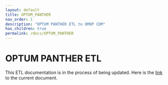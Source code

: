 ```yaml
---
layout: default
title: OPTUM_PANTHER
nav_order: 1
description: "OPTUM PANTHER ETL to OMOP CDM"
has_children: true
permalink: /docs/OPTUM_PANTHER
---
```


# OPTUM PANTHER ETL

This ETL documentation is in the process of being updated. Here is the [link](https://github.com/OHDSI/ETL-CDMBuilder/blob/master/man/OPTUM_PANTHER/v5.3.1/ETL/OptumPantherEHR_CDM_V5.3.1.docx) to the current document. 